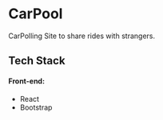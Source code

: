 # CarPool
CarPolling Site to share rides with strangers. 

## Tech Stack
#### Front-end:
* React
* Bootstrap
